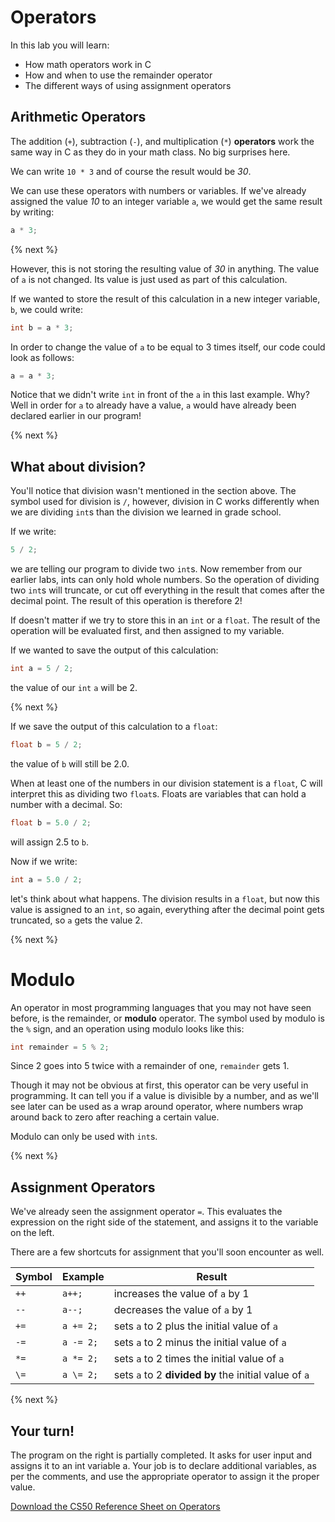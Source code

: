 # Operators

In this lab you will learn:

- How math operators work in C
- How and when to use the remainder operator
- The different ways of using assignment operators

## Arithmetic Operators

The addition (`+`), subtraction (`-`), and multiplication (`*`) **operators** work the same way in C as they do in your math class. No big surprises here.

We can write `10 * 3` and of course the result would be *30*.

We can use these operators with numbers or variables. If we've already assigned the value *10* to an integer variable `a`, we would get the same result by writing:

```c
a * 3;
```

{% next %}

However, this is not storing the resulting value of *30* in anything. The value of `a` is not changed. Its value is just used as part of this calculation.

If we wanted to store the result of this calculation in a new integer variable, `b`, we could write:

```c
int b = a * 3;
```

In order to change the value of `a` to be equal to 3 times itself, our code could look as follows:

```c
a = a * 3;
```

Notice that we didn't write `int` in front of the `a` in this last example. Why? Well in order for `a` to already have a value, `a` would have already been declared earlier in our program!

{% next %}

## What about division?

You'll notice that division wasn't mentioned in the section above. The symbol used for division is `/`, however, division in C works differently when we are dividing `int`s than the division we learned in grade school.

If we write:

```c
5 / 2;
```

we are telling our program to divide two `int`s. Now remember from our earlier labs, ints can only hold whole numbers. So the operation of dividing two `int`s will truncate, or cut off everything in the result that comes after the decimal point. The result of this operation is therefore 2!

If doesn't matter if we try to store this in an `int` or a `float`. The result of the operation will be evaluated first, and then assigned to my variable.

If we wanted to save the output of this calculation:

```c
int a = 5 / 2;
```

the value of our `int` `a` will be 2.

{% next %}

If we save the output of this calculation to a `float`:

```c
float b = 5 / 2;
```

the value of `b` will still be 2.0.

When at least one of the numbers in our division statement is a `float`, C will interpret this as dividing two `float`s. Floats are variables that can hold a number with a decimal. So:

```c
float b = 5.0 / 2;
```

will assign 2.5 to `b`.


Now if we write:

```c
int a = 5.0 / 2;
```

let's think about what happens. The division results in a `float`, but now this value is assigned to an `int`, so again, everything after the decimal point gets truncated, so `a` gets the value 2.

{% next %}

# Modulo

An operator in most programming languages that you may not have seen before, is the remainder, or **modulo** operator. The symbol used by modulo is the `%` sign, and an operation using modulo looks like this:

```c
int remainder = 5 % 2;
```

Since 2 goes into 5 twice with a remainder of one, `remainder` gets 1.

Though it may not be obvious at first, this operator can be very useful in programming. It can tell you if a value is divisible by a number, and as we'll see later can be used as a wrap around operator, where numbers wrap around back to zero after reaching a certain value.

Modulo can only be used with `int`s.

{% next %}

## Assignment Operators

We've already seen the assignment operator `=`. This evaluates the expression on the right side of the statement, and assigns it to the variable on the left.

There are a few shortcuts for assignment that you'll soon encounter as well.

| Symbol     | Example      | Result |
| ------------- |------------------| ------- |
| `++`           | `a++;`    | increases the value of `a` by 1
| `--`         | `a--;`   | decreases the value of `a` by 1
| `+=`           | `a += 2;`           | sets `a` to 2 plus the initial value of `a`|
| `-=`           | `a -= 2;`           | sets `a` to 2 minus the initial value of `a`|
| `*=`          | `a *= 2;`            | sets `a` to 2 times the initial value of `a`|
| `\=`          | `a \= 2;`            | sets `a` to 2 **divided by** the initial value of `a`|


{% next %}

## Your turn!

The program on the right is partially completed. It asks for user input and assigns it to an int variable a. Your job is to declare additional variables, as per the comments, and use the appropriate operator to assign it the proper value.

<!--
{% spoiler "Doug's video on operators" %}
{% video https://www.youtube.com/watch?v=f1xZf4iJDWE %}
Note: Boolean operators will be discussed in the Boolean Expressions Lab.
{% endspoiler %}
-->

[Download the CS50 Reference Sheet on Operators](https://cs50.harvard.edu/ap/2020/assets/pdfs/operators.pdf)
